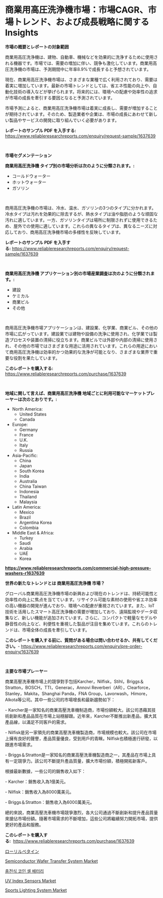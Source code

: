 <p><h1>商業用高圧洗浄機市場：市場CAGR、市場トレンド、および成長戦略に関するInsights</h1></p><p><strong>市場の概要とレポートの対象範囲</strong></p>
<p><p>商業用高圧洗浄機は、建物、自動車、機械などを効果的に洗浄するために使用される機器です。市場では、需要の増加に伴い、競争も激化しています。商業用高圧洗浄機の市場は、予測期間中に年率8.9%で成長すると予想されています。</p><p>現在、商業用高圧洗浄機市場は、さまざまな業種で広く利用されており、需要は着実に増加しています。最新の市場トレンドとしては、省エネ性能の向上や、自動化技術の導入などが挙げられます。将来的には、環境への配慮や効率性の追求が市場の成長を牽引する要因となると予測されています。</p><p>市場予測によると、商業用高圧洗浄機市場は着実に成長し、需要が増加することが期待されています。そのため、製造業者や企業は、市場の成長にあわせて新しい製品やサービスの開発に取り組んでいく必要があります。</p></p>
<p><strong>レポートのサンプル PDF を入手する:</strong> <a href="https://www.reliableresearchreports.com/enquiry/request-sample/1637639">https://www.reliableresearchreports.com/enquiry/request-sample/1637639</a></p>
<p>&nbsp;</p>
<p><strong>市場セグメンテーション</strong></p>
<p><strong>商業用高圧洗浄機 タイプ別の市場分析は次のように分類されます。:</strong></p>
<p><ul><li>コールドウォーター</li><li>ホットウォーター</li><li>ガソリン</li></ul></p>
<p>&nbsp;</p>
<p><p>商用高圧洗浄機の市場は、冷水、温水、ガソリンの3つのタイプに分かれます。冷水タイプは汚れを効果的に除去するが、熱水タイプは油や脂肪のような頑固な汚れに適しています。一方、ガソリンタイプは場所に制限されずに使用できるため、屋外での使用に適しています。これらの異なるタイプは、異なるニーズに対応しており、商用高圧洗浄機市場の多様性を反映しています。</p></p>
<p><strong>レポートのサンプル PDF を入手する:</strong>&nbsp;<a href="https://www.reliableresearchreports.com/enquiry/request-sample/1637639">https://www.reliableresearchreports.com/enquiry/request-sample/1637639</a></p>
<p>&nbsp;</p>
<p><strong> 商業用高圧洗浄機 アプリケーション別の市場産業調査は次のように分類されます。:</strong></p>
<p><ul><li>建設</li><li>ケミカル</li><li>商業ビル</li><li>その他</li></ul></p>
<p>&nbsp;</p>
<p><p>商用高圧洗浄機市場アプリケーションは、建設業、化学業、商業ビル、その他の市場に広がっています。建設業では建物や設備の洗浄に使用され、化学業では製造プロセスや装置の清掃に役立ちます。商業ビルでは外部や内部の清掃に使用され、その他の市場ではさまざまな用途に活用されています。これらの用途において商用高圧洗浄機は効率的かつ効果的な洗浄が可能となり、さまざまな業界で重要な役割を果たしています。</p></p>
<p><strong>このレポートを購入する:</strong>&nbsp; <a href="https://www.reliableresearchreports.com/purchase/1637639">https://www.reliableresearchreports.com/purchase/1637639</a></p>
<p>&nbsp;</p>
<p><strong>地域に関して言えば、商業用高圧洗浄機 地域ごとに利用可能なマーケットプレーヤーは次のとおりです。:</strong></p>
<p><ul>
    <li>
        North America:
        <ul>
            <li>United States</li>
            <li>Canada</li>
        </ul>
    </li>
    <li>
        Europe:
        <ul>
            <li>Germany</li>
            <li>France</li>
            <li>U.K.</li>
            <li>Italy</li>
            <li>Russia</li>
        </ul>
    </li>
    <li>
        Asia-Pacific:
        <ul>
            <li>China</li>
            <li>Japan</li>
            <li>South Korea</li>
            <li>India</li>
            <li>Australia</li>
            <li>China Taiwan</li>
            <li>Indonesia</li>
            <li>Thailand</li>
            <li>Malaysia</li>
        </ul>
    </li>
    <li>
        Latin America:
        <ul>
            <li>Mexico</li>
            <li>Brazil</li>
            <li>Argentina Korea</li>
            <li>Colombia</li>
        </ul>
    </li>
    <li>
        Middle East & Africa:
        <ul>
            <li>Turkey</li>
            <li>Saudi</li>
            <li>Arabia</li>
            <li>UAE</li>
            <li>Korea</li>
        </ul>
    </li>
    </ul></p>
<p><strong><a href="https://www.reliableresearchreports.com/commercial-high-pressure-washers-r1637639">https://www.reliableresearchreports.com/commercial-high-pressure-washers-r1637639</a></strong>&nbsp;</p>
<p><strong>世界の新たなトレンドとは 商業用高圧洗浄機 市場？</strong></p>
<p><p>グローバル商業用高圧洗浄機市場の新興および現在のトレンドは、持続可能性と効率性の向上に焦点を当てています。リサイクル可能な素材の使用や省エネ効率の高い機器の開発が進んでおり、環境への配慮が重視されています。また、IoT技術を活用したスマート高圧洗浄機の需要が増加しており、遠隔監視やデータ収集など、新しい機能が追加されています。さらに、コンパクトで軽量なモデルや静音性の向上など、利便性を重視した製品が注目を集めています。これらのトレンドは、市場全体の成長を牽引しています。</p></p>
<p><strong>このレポートを購入する前に、質問がある場合は問い合わせるか、共有してください。</strong>- <a href="https://www.reliableresearchreports.com/enquiry/pre-order-enquiry/1637639">https://www.reliableresearchreports.com/enquiry/pre-order-enquiry/1637639</a></p>
<p>&nbsp;</p>
<p><strong>主要な市場プレーヤー</strong></p>
<p><p>商業高壓洗車機市場上的競爭對手包括Karcher，Nilfisk，Stihl，Briggs＆Stratton，BOSCH，TTI，Generac，Annovi Reverberi（AR），Clearforce，Stanley，Makita，Shanghai Panda，FNA Group，Lavorwash，Himore，Alkota等公司。其中一些公司的市場增長和最新趨勢如下：</p><p>- Karcher是一家知名的商業高壓洗車機制造商，市場份額較大。該公司憑藉其技術創新和產品品質在市場上站穩腳跟。近年來，Karcher不斷推出新產品，擴大其產品線，以滿足不同客戶的需求。</p><p>- Nilfisk是另一家領先的商業高壓洗車機製造商，市場規模也較大。該公司在市場上擁有良好的聲譽，產品質量優良，受到用戶的青睞。Nilfisk也積極進行研發，以跟進市場需求。</p><p>- Briggs＆Stratton是一家知名的商業高壓洗車機製造商之一，其產品在市場上具有一定競爭力。該公司不斷提升產品質量，擴大市場份額，積極開拓新客戶。</p><p>根據最新數據，一些公司的銷售收入如下：</p><p>- Karcher：銷售收入為1億美元。</p><p>- Nilfisk：銷售收入為8000萬美元。</p><p>- Briggs＆Stratton：銷售收入為6000萬美元。</p><p>總的來說，商業高壓洗車機市場競爭激烈，各大公司通過不斷創新和提升產品質量來搶佔市場份額。隨著市場需求的不斷增加，這些公司將繼續努力開拓市場，提供更好的產品和服務。</p></p>
<p><strong>このレポートを購入する:</strong>&nbsp;&nbsp;<a href="https://www.reliableresearchreports.com/purchase/1637639">https://www.reliableresearchreports.com/purchase/1637639</a></p>
<p><p><a href="https://github.com/MosesSpinka1914/Market-Research-Report-List-1/blob/main/114879473697.md">ローリルベタイン</a></p><p><a href="https://github.com/timeliteaut/Market-Research-Report-List-2/blob/main/semiconductor-wafer-transfer-system-market.md">Semiconductor Wafer Transfer System Market</a></p><p><a href="https://github.com/Tristiarton768456/Market-Research-Report-List-1/blob/main/431820170128.md">충전식 코인 셀 배터리</a></p><p><a href="https://github.com/bobicer/Market-Research-Report-List-3/blob/main/uv-index-sensors-market.md">UV Index Sensors Market</a></p><p><a href="https://issuu.com/reportprime-2/docs/sports-lighting-system-market-size-2030.pptx">Sports Lighting System Market</a></p></p>